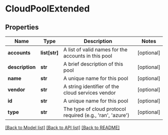 # CloudPoolExtended

## Properties
Name | Type | Description | Notes
------------ | ------------- | ------------- | -------------
**accounts** | **list[str]** | A list of valid names for the accounts in this pool | [optional] 
**description** | **str** | A brief description of this pool | [optional] 
**name** | **str** | A unique name for this pool | [optional] 
**vendor** | **str** | A string identifier of the cloud services vendor | [optional] 
**id** | **str** | A unique name for this pool | [optional] 
**type** | **str** | The type of cloud protocol required (e.g., &#39;ran&#39;, &#39;azure&#39;) | [optional] 

[[Back to Model list]](../README.md#documentation-for-models) [[Back to API list]](../README.md#documentation-for-api-endpoints) [[Back to README]](../README.md)


